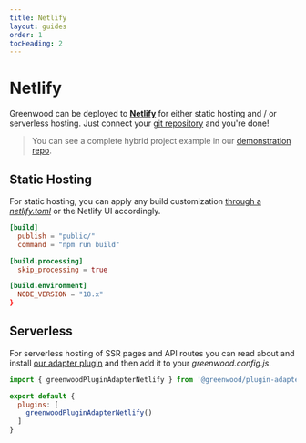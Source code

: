 ```yaml
---
title: Netlify
layout: guides
order: 1
tocHeading: 2
---
```


# Netlify

Greenwood can be deployed to [**Netlify**](https://www.netlify.com/) for either static hosting and / or serverless hosting.  Just connect your [git repository](https://docs.netlify.com/git/overview/) and you're done!

> You can see a complete hybrid project example in our [demonstration repo](https://github.com/ProjectEvergreen/greenwood-demo-adapter-netlify).

## Static Hosting

For static hosting, you can apply any build customization [through a _netlify.toml_](https://docs.netlify.com/configure-builds/file-based-configuration/) or the Netlify UI accordingly.

```toml
[build]
  publish = "public/"
  command = "npm run build"

[build.processing]
  skip_processing = true

[build.environment]
  NODE_VERSION = "18.x"
}
```

## Serverless

For serverless hosting of SSR pages and API routes you can read about and install [our adapter plugin](https://github.com/ProjectEvergreen/greenwood/tree/master/packages/plugin-adapter-netlify) and then add it to your _greenwood.config.js_.

```js
import { greenwoodPluginAdapterNetlify } from '@greenwood/plugin-adapter-netlify';

export default {
  plugins: [
    greenwoodPluginAdapterNetlify()
  ]
}
```